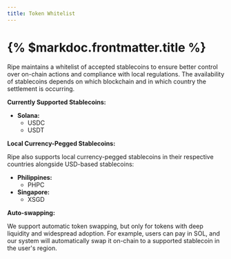 ```yaml
---
title: Token Whitelist
---
```


# {% $markdoc.frontmatter.title %}

Ripe maintains a whitelist of accepted stablecoins to ensure better control over on-chain actions and compliance with local regulations. The availability of stablecoins depends on which blockchain and in which country the settlement is occurring.

**Currently Supported Stablecoins:**

* **Solana:**
  * USDC
  * USDT

**Local Currency-Pegged Stablecoins:**

Ripe also supports local currency-pegged stablecoins in their respective countries alongside USD-based stablecoins:

* **Philippines:**
  * PHPC
* **Singapore:**
  * XSGD

**Auto-swapping:**

We support automatic token swapping, but only for tokens with deep liquidity and widespread adoption. For example, users can pay in SOL, and our system will automatically swap it on-chain to a supported stablecoin in the user's region.